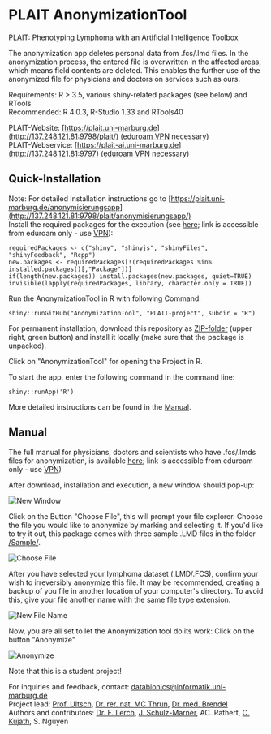 # PLAIT AnonymizationTool

PLAIT: Phenotyping Lymphoma with an Artificial Intelligence Toolbox <br>

The anonymization app deletes personal data from .fcs/.lmd files. In the anonymization process, the entered file is overwritten in the affected areas, which means field contents are deleted. This enables the further use of the anonymized file for physicians and doctors on services such as ours. 

Requirements: R > 3.5, various shiny-related packages (see below) and RTools <br>
Recommended: R 4.0.3, R-Studio 1.33 and RTools40

PLAIT-Website: [https://plait.uni-marburg.de](http://137.248.121.81:9798/plait/) ([eduroam VPN](https://www.uni-marburg.de/de/hrz/dienste/vpn) necessary) <br>
PLAIT-Webservice: [https://plait-ai.uni-marburg.de](http://137.248.121.81:9797) ([eduroam VPN](https://www.uni-marburg.de/de/hrz/dienste/vpn) necessary)

## Quick-Installation
Note: For detailed installation instructions go to [https://plait.uni-marburg.de/anonymisierungsapp](http://137.248.121.81:9798/plait/anonymisierungsapp/) <br>
Install the required packages for the execution (see [here](http://137.248.121.81:9798/plait/anonymisierungsapp/); link is accessible from eduroam only - use [VPN](https://www.uni-marburg.de/de/hrz/dienste/vpn)):
```{r}
requiredPackages <- c("shiny", "shinyjs", "shinyFiles", "shinyFeedback", "Rcpp") 
new.packages <- requiredPackages[!(requiredPackages %in% installed.packages()[,"Package"])]
if(length(new.packages)) install.packages(new.packages, quiet=TRUE)
invisible(lapply(requiredPackages, library, character.only = TRUE)) 
```
Run the AnonymizationTool in R with following Command:
```{r}
shiny::runGitHub("AnonymizationTool", "PLAIT-project", subdir = "R")
```
For permanent installation, download this repository as [ZIP-folder](https://github.com/PLAIT-Project/AnonymizationTool/archive/refs/heads/master.zip) (upper right, green button) and install it locally (make sure that the package is unpacked). 
<!---
![Installation1 1](https://user-images.githubusercontent.com/56444740/126128654-85e5dec0-1408-4560-a180-f6d104f66731.png)
-->

Click on "AnonymizationTool" for opening the Project in R.
<!---
![Installation2](https://user-images.githubusercontent.com/56444740/126128944-92aff85d-666d-4d0a-bee9-ef85ec1ea452.png)
-->

To start the app, enter the following command in the command line:
```{r}
shiny::runApp('R')
```

More detailed instructions can be found in the [Manual](http://137.248.121.81:9798/plait/handbuch/). 

## Manual
The full manual for physicians, doctors and scientists who have .fcs/.lmds files for anonymization, is available [here](http://137.248.121.81:9798/plait/handbuch/); link is accessible from eduroam only - use [VPN](https://www.uni-marburg.de/de/hrz/dienste/vpn))

After download, installation and execution, a new window should pop-up: <br>

![New Window](https://raw.githubusercontent.com/PLAIT-Project/AnonymizationTool/tree/main/howto/1a.png)

Click on the Button "Choose File", this will prompt your file explorer. Choose the file you would like to anonymize by marking and selecting it. If you'd like to try it out, this package comes with three sample .LMD files in the folder [/Sample/](https://github.com/PLAIT-Project/AnonymizationTool/tree/main/sample).

![Choose File](https://raw.githubusercontent.com/PLAIT-Project/AnonymizationTool/tree/main/howto/1b.png)

After you have selected your lymphoma dataset (.LMD/.FCS), confirm your wish to irreversibly anonymize this file. It may be recommended, creating a backup of you file in another location of your computer's directory. To avoid this, give your file another name with the same file type extension.

![New File Name](https://raw.githubusercontent.com/PLAIT-Project/AnonymizationTool/tree/main/howto/2.png)

Now, you are all set to let the Anonymization tool do its work: Click on the button "Anonymize"

![Anonymize](https://raw.githubusercontent.com/PLAIT-Project/AnonymizationTool/tree/main/howto/3.png)

Note that this is a student project!

For inquiries and feedback, contact: databionics@informatik.uni-marburg.de <br>
Project lead: [Prof. Ultsch](https://www.uni-marburg.de/fb12/arbeitsgruppen/datenbionik), [Dr. rer. nat. MC Thrun](https://mthrun.github.io/index), [Dr. med. Brendel](https://www.uni-marburg.de/de/fb20/bereiche/zim/haematoonkol/forschung/internetauftritt-der-ag-brendel) <br>
Authors and contributors: [Dr. F. Lerch](https://www.uni-marburg.de/fb12/arbeitsgruppen/datenbionik/mitarbeiter), [J. Schulz-Marner](https://github.com/JonasSchulz-Marner), AC. Rathert, [C. Kujath](https://github.com/Wandergarten), S. Nguyen 
